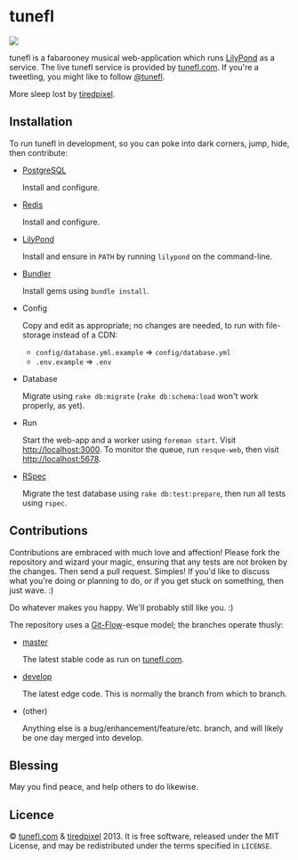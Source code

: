 tunefl
======

![](https://raw.github.com/tiredpixel/tunefl/master/app/assets/images/logo.png)

tunefl is a fabarooney musical web-application which runs [LilyPond](http://lilypond.org) as a service. The live tunefl service is provided by [tunefl.com](http://www.tunefl.com). If you're a tweetling, you might like to follow [@tunefl](https://twitter.com/tunefl).

More sleep lost by [tiredpixel](http://www.tiredpixel.com).


Installation
------------

To run tunefl in development, so you can poke into dark corners, jump, hide, then contribute:

- [PostgreSQL](http://www.postgresql.org)

  Install and configure.

- [Redis](http://redis.io)

  Install and configure.

- [LilyPond](http://lilypond.org)

  Install and ensure in `PATH` by running `lilypond` on the command-line.

- [Bundler](http://gembundler.com)

  Install gems using `bundle install`.

- Config

  Copy and edit as appropriate; no changes are needed, to run with file-storage instead of a CDN:

  - `config/database.yml.example` => `config/database.yml`
  - `.env.example` => `.env`

- Database

  Migrate using `rake db:migrate` (`rake db:schema:load` won't work properly, as yet).

- Run

  Start the web-app and a worker using `foreman start`. Visit <http://localhost:3000>. To monitor the queue, run `resque-web`, then visit <http://localhost:5678>.

- [RSpec](http://rspec.info)

  Migrate the test database using `rake db:test:prepare`, then run all tests using `rspec`.


Contributions
-------------

Contributions are embraced with much love and affection! Please fork the
repository and wizard your magic, ensuring that any tests are not broken by the
changes. Then send a pull request. Simples! If you'd like to discuss what you're
doing or planning to do, or if you get stuck on something, then just wave. :)

Do whatever makes you happy. We'll probably still like you. :)

The repository uses a [Git-Flow](http://nvie.com/posts/a-successful-git-branching-model)-esque model; the branches operate thusly:

- [master](https://github.com/tiredpixel/tunefl/tree/master)

  The latest stable code as run on [tunefl.com](http://www.tunefl.com).

- [develop](https://github.com/tiredpixel/tunefl/tree/develop)

  The latest edge code. This is normally the branch from which to branch.

- (other)

  Anything else is a bug/enhancement/feature/etc. branch, and will likely be one day merged into develop.


Blessing
--------

May you find peace, and help others to do likewise.


Licence
-------

© [tunefl.com](http://www.tunefl.com) &
[tiredpixel](http://www.tiredpixel.com) 2013. It is free software, released
under the MIT License, and may be redistributed under the terms specified in
`LICENSE`.
